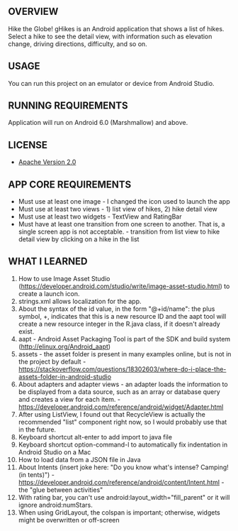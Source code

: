 ## OVERVIEW

Hike the Globe! gHikes is an Android application that shows a list of hikes. Select a hike to see the detail view, with information such as elevation change, driving directions, difficulty, and so on.   

## USAGE

You can run this project on an emulator or device from Android Studio. 

## RUNNING REQUIREMENTS

Application will run on Android 6.0 (Marshmallow) and above.

## LICENSE

* [Apache Version 2.0](http://www.apache.org/licenses/LICENSE-2.0.html)

## APP CORE REQUIREMENTS
* Must use at least one image - I changed the icon used to launch the app
* Must use at least two views - 1) list view of hikes, 2) hike detail view
* Must use at least two widgets - TextView and RatingBar
* Must have at least one transition from one screen to another. That is, a single screen app is not acceptable. - transition from list view to hike detail view by clicking on a hike in the list

## WHAT I LEARNED

1. How to use Image Asset Studio (https://developer.android.com/studio/write/image-asset-studio.html) to create a launch icon. 
1. strings.xml allows localization for the app.
1. About the syntax of the id value, in the form "@+id/name": the plus symbol, +, indicates that this is a new resource ID and the aapt tool will create a new resource integer in the R.java class, if it doesn't already exist.
1. aapt - Android Asset Packaging Tool is part of the SDK and build system (http://elinux.org/Android_aapt)
1. assets - the asset folder is present in many examples online, but is not in the project by default - https://stackoverflow.com/questions/18302603/where-do-i-place-the-assets-folder-in-android-studio 
1. About adapters and adapter views - an adapter loads the information to be displayed from a data source, such as an array or database query and creates a view for each item. - https://developer.android.com/reference/android/widget/Adapter.html
1. After using ListView, I found out that RecycleView is actually the recommended "list" component right now, so I would probably use that in the future. 
1. Keyboard shortcut alt-enter to add import to java file
1. Keyboard shortcut option-command-l to automatically fix indentation in Android Studio on a Mac
1. How to load data from a JSON file in Java
1. About Intents (insert joke here: "Do you know what's intense? Camping! (in tents)") - https://developer.android.com/reference/android/content/Intent.html - the "glue between activities"
1. With rating bar, you can't use android:layout_width="fill_parent" or it will ignore android:numStars.
1. When using GridLayout, the colspan is important; otherwise, widgets might be overwritten or off-screen

